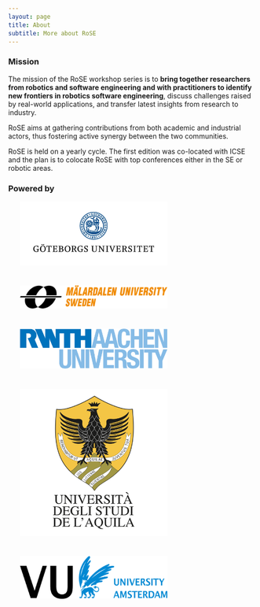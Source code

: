 ```yaml
---
layout: page
title: About
subtitle: More about RoSE
---
```


### Mission

The mission of the RoSE workshop series is to **bring together researchers from robotics and software engineering and with practitioners to identify new frontiers in robotics software engineering**, discuss challenges raised by real-world applications, and transfer latest insights from research to industry. 

RoSE aims at gathering contributions from both academic and industrial actors, thus fostering active synergy between the two communities.

RoSE is held on a yearly cycle. The first edition was co-located with ICSE and the plan is to colocate RoSE with top conferences either in the SE or robotic areas. 

### Powered by

<ul style="list-style: none;">
<li><a href="https://www.gu.se"><img src="/logos/gu.jpg"
     alt="GU"
     style="width: 300px;" /></a></li>
     <p style="margin-bottom:1cm;" />
<li><a href="https://www.mdh.se"><img src="/logos/mdh.png"
     alt="MDH"
     style="width: 300px;" /></a></li>
      <p style="margin-bottom:1cm;" />
<li><a href="http://www.rwth-aachen.de"><img src="/logos/rwth.png"
     alt="RWTH"
     style="width: 300px;" /></a></li>
      <p style="margin-bottom:1cm;" />
<li><a href="http://www.univaq.it"><img src="/logos/univaq.png"
     alt="UNIVAQ"
     style="width: 300px;" /></a></li>
      <p style="margin-bottom:1cm;" />
<li><a href="http://www.vu.nl"><img src="/logos/vu.png"
     alt="VU"
     style="width: 300px;" /></a></li>
      <p style="margin-bottom:1cm;" />
</ul>